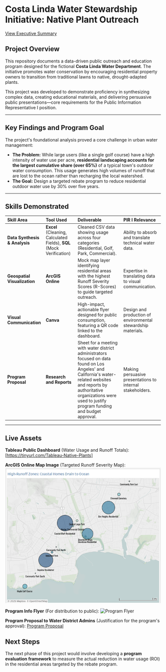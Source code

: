 # Costa Linda Water Stewardship Initiative: Native Plant Outreach

[View Executive Summary](executive-summary.pdf)

## Project Overview

This repository documents a data-driven public outreach and education program designed for the fictional **Costa Linda Water Department**. The initiative promotes water conservation by encouraging residential property owners to transition from traditional lawns to native, drought-adapted plants.

This project was developed to demonstrate proficiency in synthesizing complex data, creating educational materials, and delivering persuasive public presentations—core requirements for the Public Information Representative I position.

---

## Key Findings and Program Goal

The project's foundational analysis proved a core challenge in urban water management:

* **The Problem:** While large users (like a single golf course) have a high intensity of water use per acre, **residential landscaping accounts for the largest cumulative share (over 65%)** of a typical town's outdoor water consumption. This usage generates high volumes of runoff that are lost to the ocean rather than recharging the local watershed.
* **The Goal:** Design a targeted rebate program to reduce residential outdoor water use by 30% over five years.

---

## Skills Demonstrated

| Skill Area | Tool Used | Deliverable | PIR I Relevance |
| :--- | :--- | :--- | :--- |
| **Data Synthesis & Analysis** | **Excel** (Cleaning, Calculated Fields), **SQL** (Mock Verification) | Cleaned CSV data showing usage across four categories (Residential, Golf, Park, Commercial). | Ability to absorb and translate technical water data. |
| **Geospatial Visualization** | **ArcGIS Online** | Mock map layer identifying residential areas with the highest Runoff Severity Scores (R-Scores) to guide targeted outreach. | Expertise in translating data to visual communication. |
| **Visual Communication** | **Canva** | High-impact, actionable flyer designed for public consumption, featuring a QR code linked to the dashboard. | Design and production of environmental stewardship materials. |
| **Program Proposal** | **Research and Reports** | Sheet for a meeting with water district administrators focused on data found on Los Angeles' and California's water-related websites and reports by authoritative organizations were used to justify program funding and budget approval. | Making persuasive presentations to internal stakeholders. |

---

## Live Assets

**Tableau Public Dashboard** (Water Usage and Runoff Totals):
[https://tinyurl.com/Tableau-Native-Plants]

**ArcGIS Online Map Image** (Targeted Runoff Severity Map):
![Download Map](https://github.com/shoganvisuals/native-plant-outreach/blob/images/ArcGis_RunoffMap.png)

**Program Info Flyer** (For distribution to public):
![Program Flyer](program-flyer.png.png)

**Program Proposal to Water District Admins** (Justification for the program's approval):
[Program Proposal](program-proposal.pdf)


## Next Steps

The next phase of this project would involve developing a **program evaluation framework** to measure the actual reduction in water usage (ROI) in the residential areas targeted by the rebate program.
